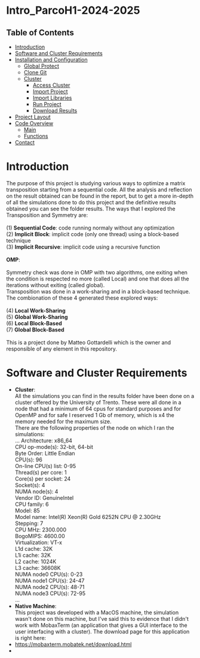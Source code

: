 # Intro_ParcoH1-2024-2025

## Table of Contents
- [Introduction](#introduction)
- [Software and Cluster Requirements](#software-and-cluster-requirements)
- [Installation and Configuration](#installation-and-configuration)
  - [Global Protect](#global-protect)
  - [Clone Git](#clone-git)
  - [Cluster](#cluster)
    - [Access Cluster](#access-cluster)
    - [Import Project](#import-project)
    - [Import Libraries](#import-libraries)
    - [Run Project](#import-libraries)
    - [Download Results](#download-results)
- [Project Layout](#project-layout)
- [Code Overview](#code-overview)
  - [Main](#main)
  - [Functions](#functions)
- [Contact](#contact)
  

# Introduction

The purpose of this project is studying various ways to optimize a matrix transposition starting from a sequential code. All the analysis and reflection on the result obtained can be found in the report, but to get a more in-depth of all the simulations done to do this project and the definitive results obtained you can see the folder results. The ways that I explored the Transposition and Symmetry are:<br><br>
(1) **Sequential Code**: code running normaly without any optimization<br>
(2) **Implicit Block**: implicit code (only one thread) using a block-based technique<br>
(3) **Implicit Recursive**: implicit code using a recursive function<br><br>
**OMP**:<br><br>
Symmetry check was done in OMP with two algorithms, one exiting when the condition is respected no more (called Local) and one that does all the iterations without exiting (called global).<br>
Transposition was done in a work-sharing and in a block-based technique.<br>
The combionation of these 4 generated these explored ways:<br><br>
(4) **Local Work-Sharing**<br>
(5) **Global Work-Sharing**<br>
(6) **Local Block-Based**<br>
(7) **Global Block-Based**<br><br>
This is a project done by Matteo Gottardelli which is the owner and responsible of any element in this repository.<br>

# Software and Cluster Requirements
- **Cluster**:<br>
All the simulations you can find in the results folder have been done on a cluster offered by the University of Trento. These were all done in a node that had a minimum of 64 cpus for standard purposes and for OpenMP and for safe I reserved 1 Gb of memory, which is x4 the memory needed for the maximum size.<br>
There are the following properties of the node on which I ran the simulations:<br>
...
Architecture:          x86_64<br>
CPU op-mode(s):        32-bit, 64-bit<br>
Byte Order:            Little Endian<br>
CPU(s):                96<br>
On-line CPU(s) list:   0-95<br>
Thread(s) per core:    1<br>
Core(s) per socket:    24<br>
Socket(s):             4<br>
NUMA node(s):          4<br>
Vendor ID:             GenuineIntel<br>
CPU family:            6<br>
Model:                 85<br>
Model name:            Intel(R) Xeon(R) Gold 6252N CPU @ 2.30GHz<br>
Stepping:              7<br>
CPU MHz:               2300.000<br>
BogoMIPS:              4600.00<br>
Virtualization:        VT-x<br>
L1d cache:             32K<br>
L1i cache:             32K<br>
L2 cache:              1024K<br>
L3 cache:              36608K<br>
NUMA node0 CPU(s):     0-23<br>
NUMA node1 CPU(s):     24-47<br>
NUMA node2 CPU(s):     48-71<br>
NUMA node3 CPU(s):     72-95<br>
...
- **Native Machine**:<br>
This project was developed with a MacOS machine, the simulation wasn't done on this machine, but I've said this to evidence that I didn't work with MobaxTerm (an application that gives a GUI interface to the user interfacing with a cluster). The download page for this application is right here:<li>https://mobaxterm.mobatek.net/download.html<li>

